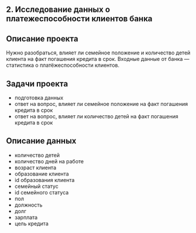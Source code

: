 ## 2. Исследование данных о платежеспособности клиентов банка
## Описание проекта
Нужно разобраться, влияет ли семейное положение и количество детей клиента на факт погашения кредита в срок. Входные данные от банка — статистика о платёжеспособности клиентов.
## Задачи проекта
  * подготовка данных
  * ответ на вопрос, влияет ли семейное положение на факт погашения кредита в срок
  * ответ на вопрос, влияет ли количество детей на факт погашения кредита в срок
## Описание данных
  * количество детей	
  * количество дней на работе 
  * возраст клиента	
  * образование клиента
  * id образования клиента
  * семейный статус
  * id семейного статуса	
  * пол	
  * должность	
  * долг	
  * зарплата	
  * цель кредита
